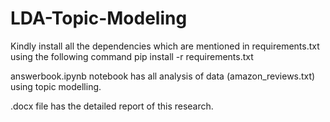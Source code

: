 # LDA-Topic-Modeling

Kindly install all the dependencies which are mentioned in requirements.txt using the following command
pip install -r requirements.txt

answerbook.ipynb notebook has all analysis of data (amazon_reviews.txt) using topic modelling.


.docx file has the detailed report of this research.
